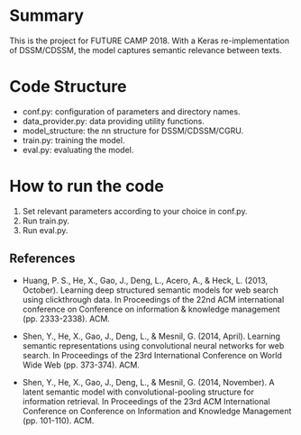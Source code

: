 # Summary

This is the project for FUTURE CAMP 2018. With a Keras re-implementation of DSSM/CDSSM, the model captures semantic relevance between texts.

# Code Structure

* conf.py: configuration of parameters and directory names.
* data_provider.py: data providing utility functions.
* model_structure: the nn structure for DSSM/CDSSM/CGRU.
* train.py: training the model.
* eval.py: evaluating the model.

# How to run the code

1. Set relevant parameters according to your choice in conf.py.
2. Run train.py.
3. Run eval.py.

## References

* Huang, P. S., He, X., Gao, J., Deng, L., Acero, A., & Heck, L. (2013, October). Learning deep structured semantic models for web search using clickthrough data. In Proceedings of the 22nd ACM international conference on Conference on information & knowledge management (pp. 2333-2338). ACM.

* Shen, Y., He, X., Gao, J., Deng, L., & Mesnil, G. (2014, April). Learning semantic representations using convolutional neural networks for web search. In Proceedings of the 23rd International Conference on World Wide Web (pp. 373-374). ACM.

* Shen, Y., He, X., Gao, J., Deng, L., & Mesnil, G. (2014, November). A latent semantic model with convolutional-pooling structure for information retrieval. In Proceedings of the 23rd ACM International Conference on Conference on Information and Knowledge Management (pp. 101-110). ACM.

